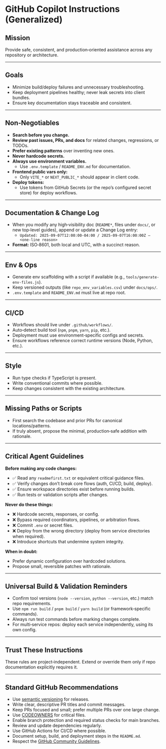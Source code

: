 # GitHub Copilot Instructions (Generalized)

## Mission
Provide safe, consistent, and production‑oriented assistance across any repository or architecture.

---

## Goals
- Minimize build/deploy failures and unnecessary troubleshooting.
- Keep deployment pipelines healthy; never leak secrets into client bundles.
- Ensure key documentation stays traceable and consistent.

---

## Non‑Negotiables
- **Search before you change.**
- **Review past issues, PRs, and docs** for related changes, regressions, or TODOs.
- **Prefer existing patterns** over inventing new ones.
- **Never hardcode secrets.**
- **Always use environment variables.**
  - Use `.env.template` / `README_ENV.md` for documentation.
- **Frontend public vars only:**
  - Only `VITE_*` or `NEXT_PUBLIC_*` should appear in client code.
- **Deploy tokens:**
  - Use tokens from GitHub Secrets (or the repo’s configured secret store) for deploy workflows.

---

## Documentation & Change Log
- When you modify any high‑visibility doc (`README*`, files under `docs/`, or new top‑level guides), append or update a Change Log entry:
  - `Updated: 2025-09-07T12:00:00-04:00 / 2025-09-07T16:00:00Z — <one‑line reason>`
- **Format:** ISO‑8601, both local and UTC, with a succinct reason.

---

## Env & Ops
- Generate env scaffolding with a script if available (e.g., `tools/generate-env-files.js`).
- Keep versioned outputs (like `repo_env_variables.csv`) under `docs/ops/`.
- `.env.template` and `README_ENV.md` must live at repo root.

---

## CI/CD
- Workflows should live under `.github/workflows/`.
- Auto‑detect build tool (`npm`, `pnpm`, `yarn`, `pip`, etc.).
- Deployment must use environment‑specific configs and secrets.
- Ensure workflows reference correct runtime versions (Node, Python, etc.).

---

## Style
- Run type checks if TypeScript is present.
- Write conventional commits where possible.
- Keep changes consistent with the existing architecture.

---

## Missing Paths or Scripts
- First search the codebase and prior PRs for canonical locations/patterns.
- If truly absent, propose the minimal, production‑safe addition with rationale.

---

## Critical Agent Guidelines
**Before making any code changes:**
- ✅ Read any `readmefirst.txt` or equivalent critical guidance files.
- ✅ Verify changes don’t break core flows (auth, CI/CD, build, deploy).
- ✅ Ensure workspace directories exist before running builds.
- ✅ Run tests or validation scripts after changes.

**Never do these things:**
- ❌ Hardcode secrets, responses, or config.
- ❌ Bypass required coordinators, pipelines, or arbitration flows.
- ❌ Commit `.env` or secret files.
- ❌ Deploy from the wrong directory (deploy from service directories when required).
- ❌ Introduce shortcuts that undermine system integrity.

**When in doubt:**
- Prefer dynamic configuration over hardcoded solutions.
- Propose small, reversible patches with rationale.

---

## Universal Build & Validation Reminders
- Confirm tool versions (`node --version`, `python --version`, etc.) match repo requirements.
- Use `npm run build` / `pnpm build` / `yarn build` (or framework‑specific commands).
- Always run test commands before marking changes complete.
- For multi‑service repos: deploy each service independently, using its own config.

---

## Trust These Instructions
These rules are project‑independent. Extend or override them only if repo documentation explicitly requires it.

---

## Standard GitHub Recommendations
- Use [semantic versioning](https://semver.org/) for releases.
- Write clear, descriptive PR titles and commit messages.
- Keep PRs focused and small; prefer multiple PRs over one large change.
- Use [CODEOWNERS](https://docs.github.com/en/repositories/managing-your-repositorys-settings-and-features/customizing-your-repository/about-code-owners) for critical files.
- Enable branch protection and required status checks for main branches.
- Review and update dependencies regularly.
- Use GitHub Actions for CI/CD where possible.
- Document setup, build, and deployment steps in the `README.md`.
- Respect the [GitHub Community Guidelines](https://docs.github.com/en/site-policy/github-terms/github-community-guidelines).
